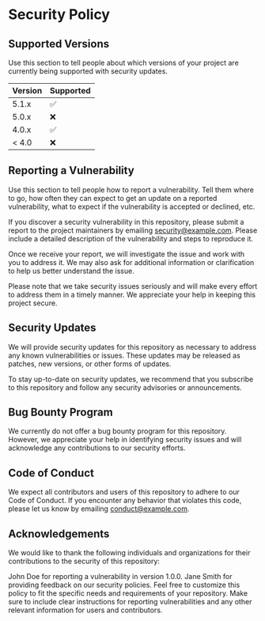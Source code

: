 # Security Policy

## Supported Versions

Use this section to tell people about which versions of your project are
currently being supported with security updates.

| Version | Supported          |
| ------- | ------------------ |
| 5.1.x   | :white_check_mark: |
| 5.0.x   | :x:                |
| 4.0.x   | :white_check_mark: |
| < 4.0   | :x:                |

## Reporting a Vulnerability
Use this section to tell people how to report a vulnerability.
Tell them where to go, how often they can expect to get an update on a
reported vulnerability, what to expect if the vulnerability is accepted or
declined, etc.

If you discover a security vulnerability in this repository, please submit a report to the project maintainers by emailing security@example.com. Please include a detailed description of the vulnerability and steps to reproduce it.

Once we receive your report, we will investigate the issue and work with you to address it. We may also ask for additional information or clarification to help us better understand the issue.

Please note that we take security issues seriously and will make every effort to address them in a timely manner. We appreciate your help in keeping this project secure.

## Security Updates
We will provide security updates for this repository as necessary to address any known vulnerabilities or issues. These updates may be released as patches, new versions, or other forms of updates.

To stay up-to-date on security updates, we recommend that you subscribe to this repository and follow any security advisories or announcements.

## Bug Bounty Program
We currently do not offer a bug bounty program for this repository. However, we appreciate your help in identifying security issues and will acknowledge any contributions to our security efforts.

## Code of Conduct
We expect all contributors and users of this repository to adhere to our Code of Conduct. If you encounter any behavior that violates this code, please let us know by emailing conduct@example.com.

## Acknowledgements
We would like to thank the following individuals and organizations for their contributions to the security of this repository:

John Doe for reporting a vulnerability in version 1.0.0.
Jane Smith for providing feedback on our security policies.
Feel free to customize this policy to fit the specific needs and requirements of your repository. Make sure to include clear instructions for reporting vulnerabilities and any other relevant information for users and contributors.
